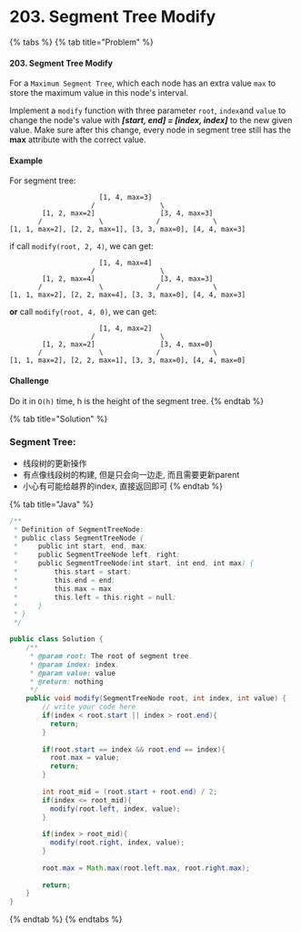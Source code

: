 # 203. Segment Tree Modify

{% tabs %}
{% tab title="Problem" %}
#### 203. Segment Tree Modify

For a `Maximum Segment Tree`, which each node has an extra value `max` to store the maximum value in this node's interval.

Implement a `modify` function with three parameter `root`, `index`and `value` to change the node's value with _**\[start, end\] = \[index, index\]**_ to the new given value. Make sure after this change, every node in segment tree still has the **max** attribute with the correct value.

#### Example

For segment tree:

```text
                      [1, 4, max=3]
                    /                \
        [1, 2, max=2]                [3, 4, max=3]
       /              \             /             \
[1, 1, max=2], [2, 2, max=1], [3, 3, max=0], [4, 4, max=3]
```

if call `modify(root, 2, 4)`, we can get:

```text
                      [1, 4, max=4]
                    /                \
        [1, 2, max=4]                [3, 4, max=3]
       /              \             /             \
[1, 1, max=2], [2, 2, max=4], [3, 3, max=0], [4, 4, max=3]
```

**or** call `modify(root, 4, 0)`, we can get:

```text
                      [1, 4, max=2]
                    /                \
        [1, 2, max=2]                [3, 4, max=0]
       /              \             /             \
[1, 1, max=2], [2, 2, max=1], [3, 3, max=0], [4, 4, max=0]
```

#### Challenge

Do it in `O(h)` time, h is the height of the segment tree.
{% endtab %}

{% tab title="Solution" %}
### Segment Tree:

* 线段树的更新操作
* 有点像线段树的构建, 但是只会向一边走, 而且需要更新parent
* 小心有可能给越界的index, 直接返回即可
{% endtab %}

{% tab title="Java" %}
```java
/**
 * Definition of SegmentTreeNode:
 * public class SegmentTreeNode {
 *     public int start, end, max;
 *     public SegmentTreeNode left, right;
 *     public SegmentTreeNode(int start, int end, int max) {
 *         this.start = start;
 *         this.end = end;
 *         this.max = max
 *         this.left = this.right = null;
 *     }
 * }
 */

public class Solution {
    /**
     * @param root: The root of segment tree.
     * @param index: index.
     * @param value: value
     * @return: nothing
     */
    public void modify(SegmentTreeNode root, int index, int value) {
        // write your code here
        if(index < root.start || index > root.end){
          return;
        }
        
        if(root.start == index && root.end == index){
          root.max = value;
          return;
        }
        
        int root_mid = (root.start + root.end) / 2;
        if(index <= root_mid){
          modify(root.left, index, value);
        }
        
        if(index > root_mid){
          modify(root.right, index, value);
        }
        
        root.max = Math.max(root.left.max, root.right.max);
        
        return;
    }
}
```
{% endtab %}
{% endtabs %}

